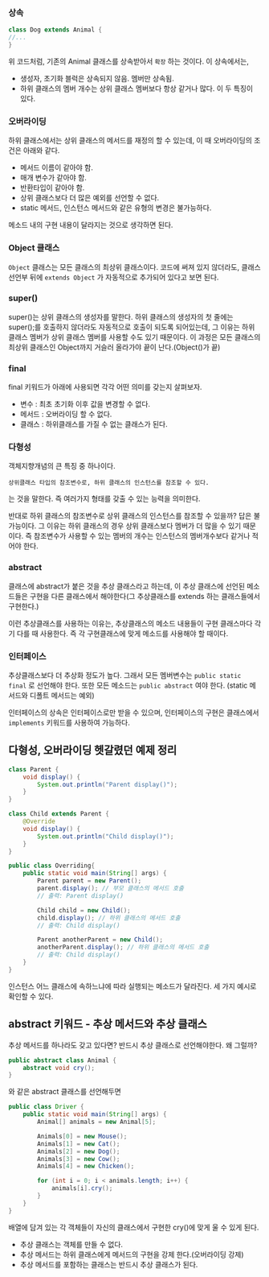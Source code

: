 ### 상속

```java
class Dog extends Animal {
//...
}
```
위 코드처럼, 기존의 Animal 클래스를 상속받아서 `확장` 하는 것이다.
이 상속에서는,
- 생성자, 초기화 블럭은 상속되지 않음. 멤버만 상속됨.
- 하위 클래스의 멤버 개수는 상위 클래스 멤버보다 항상 같거나 많다.
  이 두 특징이 있다.


### 오버라이딩
하위 클래스에서는 상위 클래스의 메서드를 재정의 할 수 있는데, 이 때 오버라이딩의 조건은 아래와 같다.
- 메서드 이름이 같아야 함.
- 매개 변수가 같아야 함.
- 반환타입이 같아야 함.
- 상위 클래스보다 더 많은 예외를 선언할 수 없다.
- static 메서드, 인스턴스 메서드와 같은 유형의 변경은 불가능하다.

메소드 내의 구현 내용이 달라지는 것으로 생각하면 된다.

### Object 클래스
`Object` 클래스는 모든 클래스의 최상위 클래스이다. 코드에 써져 있지 않더라도, 클래스 선언부 뒤에 `extends Object` 가 자동적으로 추가되어 있다고 보면 된다.

### super()

super()는 상위 클래스의 생성자를 말한다. 하위 클래스의 생성자의 첫 줄에는 super();를 호출하지 않더라도 자동적으로 호출이 되도록 되어있는데, 그 이유는 하위 클래스 멤버가 상위 클래스 멤버를 사용할 수도 있기 때문이다. 이 과정은 모든 클래스의 최상위 클래스인 Object까지 거슬러 올라가야 끝이 난다.(Object()가 끝)

### final
final 키워드가 아래에 사용되면 각각 어떤 의미를 갖는지 살펴보자.

- 변수 : 최초 초기화 이후 값을 변경할 수 없다.
- 메서드 : 오버라이딩 할 수 없다.
- 클래스 : 하위클래스를 가질 수 없는 클래스가 된다.

### 다형성
객체지향개념의 큰 특징 중 하나이다.
```
상위클래스 타입의 참조변수로, 하위 클래스의 인스턴스를 참조할 수 있다.
```
는 것을 말한다. 즉 여러가지 형태를 갖출 수 있는 능력을 의미한다.

반대로 하위 클래스의 참조변수로 상위 클래스의 인스턴스를 참조할 수 있을까?
답은 불가능이다. 그 이유는 하위 클래스의 경우 상위 클래스보다 멤버가 더 많을 수 있기 때문이다. 즉 참조변수가 사용할 수 있는 멤버의 개수는 인스턴스의 멤버개수보다 같거나 적어야 한다.

### abstract
클래스에 abstract가 붙은 것을 추상 클래스라고 하는데, 이 추상 클래스에 선언된 메소드들은 구현을 다른 클래스에서 해야한다(그 추상클래스를 extends 하는 클래스들에서 구현한다.)

이런 추상클래스를 사용하는 이유는, 추상클래스의 메소드 내용들이 구현 클래스마다 각기 다를 때 사용한다. 즉 각 구현클래스에 맞게 메소드를 사용해야 할 때이다.


### 인터페이스

추상클래스보다 더 추상화 정도가 높다. 그래서 모든 멤버변수는 `public static final` 로 선언해야 한다. 또한 모든 메소드는 `public abstract` 여야 한다. (static 메서드와 디폴트 메서드는 예외)

인터페이스의 상속은 인터페이스로만 받을 수 있으며, 인터페이스의 구현은 클래스에서 `implements` 키워드를 사용하여 가능하다.
## 다형성, 오버라이딩 헷갈렸던 예제 정리
```java
class Parent {
    void display() {
        System.out.println("Parent display()");
    }
}

class Child extends Parent {
    @Override
    void display() {
        System.out.println("Child display()");
    }
}

public class Overriding{
    public static void main(String[] args) {
        Parent parent = new Parent();
        parent.display(); // 부모 클래스의 메서드 호출
        // 출력: Parent display()

        Child child = new Child();
        child.display(); // 하위 클래스의 메서드 호출
        // 출력: Child display()

        Parent anotherParent = new Child();
        anotherParent.display(); // 하위 클래스의 메서드 호출
        // 출력: Child display()
    }
}
```
인스턴스 어느 클래스에 속하느냐에 따라 실행되는 메소드가 달라진다. 세 가지 예시로 확인할 수 있다.

## abstract 키워드 - 추상 메서드와 추상 클래스

추상 메서드를 하나라도 갖고 있다면? 반드시 추상 클래스로 선언해야한다. 왜 그럴까?

```java
public abstract class Animal {
    abstract void cry();
}
```
와 같은 abstract 클래스를 선언해두면

```java
public class Driver {
    public static void main(String[] args) {
        Animal[] animals = new Animal[5];

        Animals[0] = new Mouse();
        Animals[1] = new Cat();
        Animals[2] = new Dog();
        Animals[3] = new Cow();
        Animals[4] = new Chicken();

        for (int i = 0; i < animals.length; i++) {
            animals[i].cry();
        }
    }
}
```
배열에 담겨 있는 각 객체들이 자신의 클래스에서 구현한 cry()에 맞게 울 수 있게 된다.


- 추상 클래스는 객체를 만들 수 없다.
- 추상 메서드는 하위 클래스에게 메서드의 구현을 강제 한다.(오버라이딩 강제)
- 추상 메서드를 포함하는 클래스는 반드시 추상 클래스가 된다.
